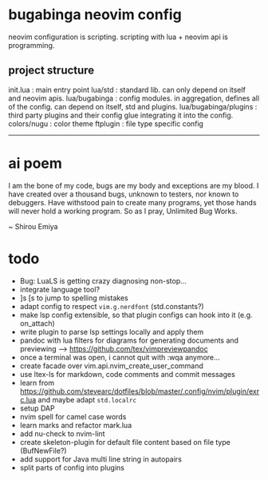 # bugabinga neovim config

neovim configuration is scripting.
scripting with lua + neovim api is programming.

## project structure

init.lua
: main entry point
lua/std
: standard lib. can only depend on itself and neovim apis.
lua/bugabinga
: config modules. in aggregation, defines all of the config. can depend on itself, std and plugins.
lua/bugabinga/plugins
: third party plugins and their config glue integrating it into the config.
colors/nugu
: color theme
ftplugin
: file type specific config

----------

# ai poem

I am the bone of my code, bugs are my body and exceptions are my blood.
I have created over a thousand bugs, unknown to testers, nor known to debuggers.
Have withstood pain to create many programs, yet those hands will never hold a working program.
So as I pray, Unlimited Bug Works.

~ Shirou Emiya

# todo

* Bug: LuaLS is getting crazy diagnosing non-stop...
* integrate language tool?
* ]s [s to jump to spelling mistakes
* adapt config to respect `vim.g.nerdfont` (std.constants?)
* make lsp config extensible, so that plugin configs can hook into it (e.g. on_attach)
* write plugin to parse lsp settings locally and apply them
* pandoc with lua filters for diagrams for generating documents and previewing --> https://github.com/tex/vimpreviewpandoc
* once a terminal was open, i cannot quit with :wqa anymore...
* create facade over vim.api.nvim_create_user_command
* use ltex-ls for markdown, code comments and commit messages
* learn from <https://github.com/stevearc/dotfiles/blob/master/.config/nvim/plugin/exrc.lua> and maybe adapt `std.localrc`
* setup DAP
* nvim spell for camel case words
* learn marks and refactor mark.lua
* add nu-check to nvim-lint
* create skeleton-plugin for default file content based on file type (BufNewFile?)
* add support for Java multi line string in autopairs
* split parts of config into plugins
